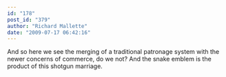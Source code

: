```yaml
---
id: "178"
post_id: "379"
author: "Richard Mallette"
date: "2009-07-17 06:42:16"
---
```

And so here we see the merging of a traditional patronage system with the newer concerns of commerce, do we not? And the snake emblem is the product of this shotgun marriage.
